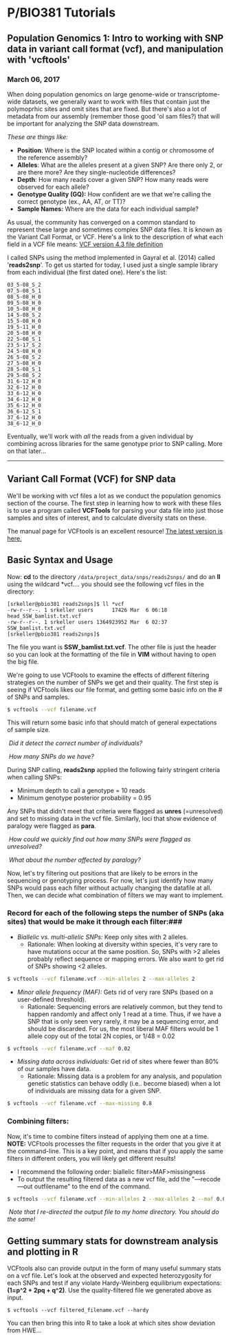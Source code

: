 # P/BIO381 Tutorials

## Population Genomics 1: Intro to working with SNP data in variant call format (vcf), and manipulation with 'vcftools'

### March 06, 2017

When doing population genomics on large genome-wide or transcriptome-wide datasets, we generally want to work with files that contain just the polymoprhic sites and omit sites that are fixed. But there's also a lot of metadata from our assembly (remember those good 'ol sam files?) that will be important for analyzing the SNP data downstream. 

*These are things like:*

- **Position**: Where is the SNP located within a contig or chromosome of the reference assembly?
- **Alleles**: What are the alleles present at a given SNP? Are there only 2, or are there more? Are they single-nucleotide differences?
- **Depth**: How many reads cover a given SNP? How many reads were observed for each allele?
- **Genotype Quality (GQ):**  How confident are we that we're calling the correct genotype (ex., AA, AT, or TT)?
- **Sample Names:** Where are the data for each individual sample?



As usual, the community has converged on a common standard to represent these large and sometimes complex SNP data files. It is known as the Variant Call Format, or VCF. Here's a link to the description of what each field in a VCF file means:  [VCF version 4.3 file definition](https://github.com/samtools/hts-specs/blob/master/VCFv4.3.pdf)



I called SNPs using the method implemented in Gayral et al. (2014) called '**reads2snp**'. To get us started for today, I used just a single sample library from each individual (the first dated one). Here's the list:

```
03_5-08_S_2
07_5-08_S_1
08_5-08_H_0
09_5-08_H_0
10_5-08_H_0
14_5-08_S_2
15_5-08_H_0
19_5-11_H_0
20_5-08_H_0
22_5-08_S_1
23_5-17_S_2
24_5-08_H_0
26_5-08_S_2
27_5-08_H_0
28_5-08_S_1
29_5-08_S_2
31_6-12_H_0
32_6-12_H_0
33_6-12_H_0
34_6-12_H_0
35_6-12_H_0
36_6-12_S_1
37_6-12_H_0
38_6-12_H_0
```

Eventually, we'll work with *all* the reads from a given individual by combining across libraries for the same genotype prior to SNP calling. More on that later...

------

## Variant Call Format (VCF) for SNP data ## 

We'll be working with vcf files a lot as we conduct the population genomics section of the course. The first step in learning how to work with these files is to use a program called **VCFTools** for parsing your data file into just those samples and sites of interest, and to calculate diversity stats on these.

The manual page for VCFtools is an excellent resource! [The latest version is here.](https://vcftools.github.io/man_latest.html) 

## Basic Syntax and Usage ##

Now: **cd** to the directory `/data/project_data/snps/reads2snps/` and do an **ll** using the wildcard *vcf…. you should see the following vcf files in the directory:

```
[srkeller@pbio381 reads2snps]$ ll *vcf
-rw-r--r--. 1 srkeller users      17426 Mar  6 06:18 head_SSW_bamlist.txt.vcf
-rw-r--r--. 1 srkeller users 1364923952 Mar  6 02:37 SSW_bamlist.txt.vcf
[srkeller@pbio381 reads2snps]$ 
```

The file you want is **SSW_bamlist.txt.vcf**.  The other file is just the header so you can look at the formatting of the file in **VIM** without having to open the big file.



We're going to use VCFtools to examine the effects of different filtering strategies on the number of SNPs we get and their quality. The first step is seeing if VCFtools likes our file format, and getting some basic info on the # of SNPs and samples.

```bash
$ vcftools --vcf filename.vcf
```

This will return some basic info that should match of general expectations of sample size. 

​	*Did it detect the correct number of individuals?* 

​	*How many SNPs do we have?*



During SNP calling, **reads2snp** applied the following fairly stringent criteria when calling SNPs:

* Minimum depth to call a genotype = 10 reads
* Minimum genotype posterior probability = 0.95



Any SNPs that didn't meet that criteria were flagged as **unres** (=unresolved) and set to missing data in the vcf file. Similarly, loci that show evidence of paralogy were flagged as **para**.

​	*How could we quickly find out how many SNPs were flagged as unresolved?*

​	*What about the number affected by paralogy?*



Now, let's try filtering out positions that are likely to be errors in the sequencing or genotyping process. For now, let's just identify how many SNPs would pass each filter without actually changing the datafile at all. Then, we can decide what combination of filters we may want to implement.

### Record for each of the following steps the number of SNPs (aka sites) that would be make it through each filter:###

* *Biallelic vs. multi-allelic SNPs:*  Keep only sites with 2 alleles. 
  * Rationale: When looking at diversity within species, it's very rare to have mutations occur at the same position. So, SNPs with >2 alleles probably reflect sequence or mapping errors. We also want to get rid of SNPs showing <2 alleles.

```bash
$ vcftools --vcf filename.vcf --min-alleles 2 --max-alleles 2
```



* *Minor allele frequency (MAF):* Gets rid of very rare SNPs (based on a user-defined threshold).
  * Rationale: Sequencing errors are relatively common, but they tend to happen randomly and affect only 1 read at a time. Thus, if we have a SNP that is only seen very rarely, it may be a sequencing error, and should be discarded. For us, the most liberal MAF filters would be 1 allele copy out of the total 2N copies, or 1/48 = 0.02

```bash
$ vcftools --vcf filename.vcf --maf 0.02
```



- *Missing data across individuals:* Get rid of sites where  fewer than 80% of our samples have data. 
  - Rationale: Missing data is a problem for any analysis, and population genetic statistics can behave oddly (i.e.. become biased) when a lot of individuals are missing data for a given SNP. 

```bash
$ vcftools --vcf filename.vcf --max-missing 0.8
```



### Combining filters: ###

Now, it's time to combine filters instead of applying them one at a time. **NOTE:** VCFtools processes the filter requests in the order that you give it at the command-line. This is a key point, and means that if you apply the same filters in different orders, you will likely get different results!

* I recommend the following order:   biallelic filter>MAF>missingness
* To output the resulting filtered data as a new vcf file, add the "—recode —out outfilename" to the end of the command. 

```bash
$ vcftools --vcf filename.vcf --min-alleles 2 --max-alleles 2 --maf 0.02 --max-missing 0.8 --recode --out ~/biallelic.MAF0.02.Miss0.8
```

​	*Note that I re-directed the output file to my home directory. You should do the same!*

## Getting summary stats for downstream analysis and plotting in R

VCFtools also can provide output in the form of many useful summary stats on a vcf file. Let's look at the observed and expected heterozygosity for each SNPs and test if any violate Hardy-Weinberg equilibrium expectations: **(1=p^2 + 2pq + q^2)**. Use the quality-filtered file we generated above as input.

```
$ vcftools --vcf filtered_filename.vcf --hardy
```

You can then bring this into R to take a look at which sites show deviation from HWE...



